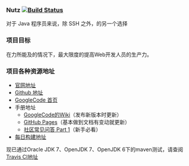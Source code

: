 ### Nutz [![Build Status](https://travis-ci.org/nutzam/nutz.png?branch=master)](https://travis-ci.org/nutzam/nutz)

对于 Java 程序员来说，除 SSH 之外，的另一个选择

### 项目目标

在力所能及的情况下，最大限度的提高Web开发人员的生产力。

### 项目各种资源地址

*   [官网地址](http://nutzam.com)
*   [Github 地址](https://github.com/nutzam/nutz)
*   [GoogleCode 首页](http://code.google.com/p/nutz/)
*   手册地址
    *   [GoogleCode的Wiki](http://code.google.com/p/nutz/wiki/nutz_preface)（发布新版本时更新）
    *   [GitHub Pages](http://nutzam.github.io/nutz/)（基本做到文档有变动就更新）
    *   [社区常见问答 Part 1](http://nutzam.github.io/nutz/faq/common_qa_1.html)（新手必看）
*   [每日构建地址](https://oss.sonatype.org/content/repositories/snapshots/org/nutz/nutz/)

现已通过Oracle JDK 7、OpenJDK 7、OpenJDK 6下的maven测试，请查阅[Travis CI地址](https://travis-ci.org/nutzam/nutz)
